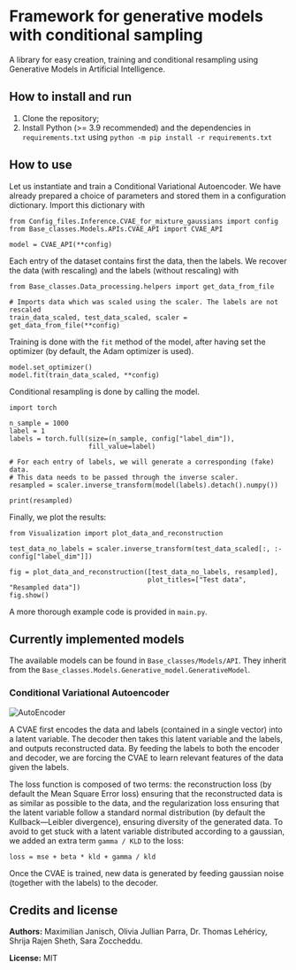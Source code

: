 # Framework for generative models with conditional sampling
 
A library for easy creation, training and conditional resampling using Generative Models in Artificial Intelligence.
  
## How to install and run
1. Clone the repository;
2. Install Python (>= 3.9 recommended) and the dependencies in `requirements.txt` using `python -m pip install -r requirements.txt`

## How to use

Let us instantiate and train a Conditional Variational Autoencoder.
We have already prepared a choice of parameters and stored them in a configuration dictionary. Import this dictionary with

```
from Config_files.Inference.CVAE_for_mixture_gaussians import config
from Base_classes.Models.APIs.CVAE_API import CVAE_API

model = CVAE_API(**config)
```

Each entry of the dataset contains first the data, then the labels. 
We recover the data (with rescaling) and the labels (without rescaling) with
```
from Base_classes.Data_processing.helpers import get_data_from_file

# Imports data which was scaled using the scaler. The labels are not rescaled
train_data_scaled, test_data_scaled, scaler = get_data_from_file(**config)
```

Training is done with the `fit` method of the model, after having set the optimizer (by default, the Adam optimizer is used).

```
model.set_optimizer()
model.fit(train_data_scaled, **config)
```                               

Conditional resampling is done by calling the model.
```
import torch

n_sample = 1000
label = 1
labels = torch.full(size=(n_sample, config["label_dim"]),
                    fill_value=label)

# For each entry of labels, we will generate a corresponding (fake) data. 
# This data needs to be passed through the inverse scaler.
resampled = scaler.inverse_transform(model(labels).detach().numpy())

print(resampled)
```

Finally, we plot the results:

```
from Visualization import plot_data_and_reconstruction

test_data_no_labels = scaler.inverse_transform(test_data_scaled[:, :-config["label_dim"]])

fig = plot_data_and_reconstruction([test_data_no_labels, resampled],
                                   plot_titles=["Test data", "Resampled data"])
fig.show()
```

A more thorough example code is provided in `main.py`.


## Currently implemented models

The available models can be found in `Base_classes/Models/API`. They inherit
from the `Base_classes.Models.Generative_model.GenerativeModel`.

### Conditional Variational Autoencoder

  ![AutoEncoder](https://github.com/maximilian-janisch/Machine-Learning-in-Healthcare-Publication-is-transitory/assets/36985702/5dd89290-34c7-4a9b-840a-8e7e82a8fbd7)

A CVAE first encodes the data and labels (contained in a single vector) into a latent variable. The decoder then takes 
this latent variable and the labels, and outputs reconstructed data.
By feeding the labels to both the encoder and decoder, we are forcing the CVAE to learn relevant features of the data 
given the labels. 

The loss function is composed of two terms: the reconstruction loss (by default the Mean Square Error loss) ensuring 
that the reconstructed data is as similar as possible to the data, 
and the regularization loss ensuring that the latent variable follow a standard normal distribution 
(by default the Kullback—Leibler divergence), ensuring diversity of the generated data. To avoid to get stuck with a
latent variable distributed according to a gaussian, we added an extra term `gamma / KLD` to the loss:
```
loss = mse + beta * kld + gamma / kld
```

Once the CVAE is trained, new data is generated by feeding gaussian noise (together with the labels) to the decoder.


## Credits and license
**Authors:** Maximilian Janisch, Olivia Jullian Parra, Dr. Thomas Lehéricy, Shrija Rajen Sheth, Sara Zoccheddu.

**License:** MIT
